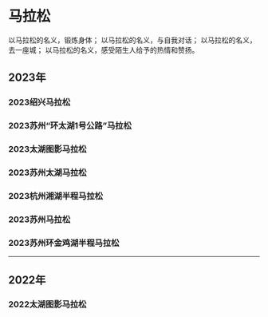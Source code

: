 # 马拉松

以马拉松的名义，锻炼身体；
以马拉松的名义，与自我对话；
以马拉松的名义，去一座城；
以马拉松的名义，感受陌生人给予的热情和赞扬。

## 2023年

### 2023绍兴马拉松

### 2023苏州“环太湖1号公路”马拉松

### 2023太湖图影马拉松

### 2023苏州太湖马拉松

### 2023杭州湘湖半程马拉松

### 2023苏州马拉松

### 2023苏州环金鸡湖半程马拉松

---

## 2022年

### 2022太湖图影马拉松
